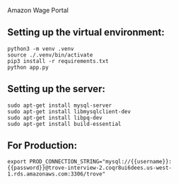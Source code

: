 Amazon Wage Portal


Setting up the virtual environment:
------
```
python3 -m venv .venv
source ./.venv/bin/activate
pip3 install -r requirements.txt
python app.py
```

Setting up the server:
-----
```
sudo apt-get install mysql-server
sudo apt-get install libmysqlclient-dev
sudo apt-get install libpq-dev
sudo apt-get install build-essential
````

For Production:
------
```
export PROD_CONNECTION_STRING="mysql://{{username}}:{{password}}@trove-interview-2.coqr8ui6dees.us-west-1.rds.amazonaws.com:3306/trove"
```
